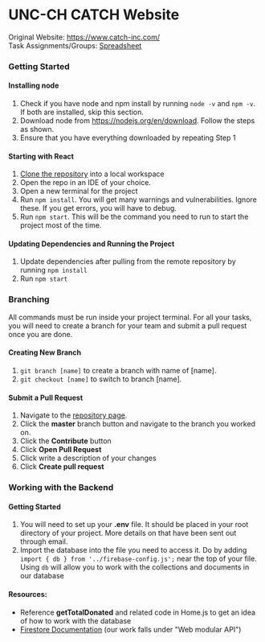 # UNC-CH CATCH Website

Original Website: https://www.catch-inc.com/ \
Task Assignments/Groups: [Spreadsheet](https://docs.google.com/spreadsheets/d/1ZMkJfXMy0VQy0TjdEZhFANyOBkIurNOH7tZcdBJ0vyA/edit?usp=sharing)
### Getting Started

#### Installing node
1. Check if you have node and npm install by running ```node -v``` and ```npm -v```. If both are installed, skip this section.
2. Download node from https://nodejs.org/en/download. Follow the steps as shown.
3. Ensure that you have everything downloaded by repeating Step 1

#### Starting with React
1. [Clone the repository](https://github.com/git-guides/git-clone) into a local workspace
2. Open the repo in an IDE of your choice.
3. Open a new terminal for the project
4. Run ```npm install```. You will get many warnings and vulnerabilities. Ignore these. If you get errors, you will have to debug.
5. Run ```npm start```. This will be the command you need to run to start the project most of the time.

#### Updating Dependencies and Running the Project
1. Update dependencies after pulling from the remote repository by running ```npm install```
2. Run ```npm start```


### Branching
All commands must be run inside your project terminal. For all your tasks, you will need to create a branch for your team and submit a pull request once you are done.

#### Creating New Branch
1. ```git branch [name]``` to create a branch with name of [name].
2. ```git checkout [name]``` to switch to branch [name].

#### Submit a Pull Request
1. Navigate to the [repository page](https://github.com/cssgunc/catch).
2. Click the **master** branch button and navigate to the branch you worked on.
3. Click the **Contribute** button
4. Click **Open Pull Request**
5. Click write a description of your changes
6. Click **Create pull request** 

### Working with the Backend

#### Getting Started
1. You will need to set up your **.env** file. It should be placed in your root directory of your project. More details on that have been sent out through email.
2. Import the database into the file you need to access it. Do by adding ```import { db } from '../firebase-config.js';``` near the top of your file. Using ```db``` will allow you to work with the collections and documents in our database

#### Resources:
- Reference **getTotalDonated** and related code in Home.js to get an idea of how to work with the database
- [Firestore Documentation](https://firebase.google.com/docs/firestore) (our work falls under "Web modular API")